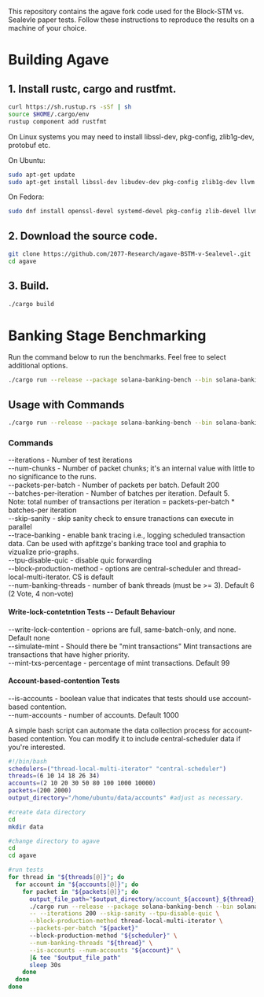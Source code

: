 This repository contains the agave fork code used for the Block-STM vs. Sealevle paper tests. Follow these instructions to reproduce the results on a machine of your choice.

# Building Agave

## **1. Install rustc, cargo and rustfmt.**

```bash
curl https://sh.rustup.rs -sSf | sh
source $HOME/.cargo/env
rustup component add rustfmt
```
On Linux systems you may need to install libssl-dev, pkg-config, zlib1g-dev, protobuf etc.

On Ubuntu:
```bash
sudo apt-get update
sudo apt-get install libssl-dev libudev-dev pkg-config zlib1g-dev llvm clang cmake make libprotobuf-dev protobuf-compiler
```

On Fedora:
```bash
sudo dnf install openssl-devel systemd-devel pkg-config zlib-devel llvm clang cmake make protobuf-devel protobuf-compiler perl-core
```

## **2. Download the source code.**

```bash
git clone https://github.com/2077-Research/agave-BSTM-v-Sealevel-.git
cd agave
```

## **3. Build.**

```bash
./cargo build
```

# Banking Stage Benchmarking

Run the command below to run the benchmarks. Feel free to select additional options.

```bash
./cargo run --release --package solana-banking-bench --bin solana-banking-bench
```

## Usage with Commands

```bash
./cargo run --release --package solana-banking-bench --bin solana-banking-bench -- --command(s)
```

### Commands
--iterations <value> - Number of test iterations \
--num-chunks <value> - Number of packet chunks; it's an internal value with little to no significance to the runs. \
--packets-per-batch <value> - Number of packets per batch. Default 200 \
--batches-per-iteration <value> - Number of batches per iteration. Default 5. \
  Note: total number of transactions per iteration = packets-per-batch * batches-per iteration \
--skip-sanity - skip sanity check to ensure tranactions can execute in parallel \
--trace-banking - enable bank tracing i.e., logging scheduled transaction data. Can be used with apfitzge's banking trace tool and graphia to vizualize prio-graphs. \
--tpu-disable-quic - disable quic forwarding \
--block-production-method - options are central-scheduler and thread-local-multi-iterator. CS is default \
--num-banking-threads <value> - number of bank threads (must be >= 3). Default 6 (2 Vote, 4 non-vote)  

#### Write-lock-contetntion Tests -- Default Behaviour
--write-lock-contention <value> - oprions are full, same-batch-only, and none. Default none \
--simulate-mint - Should there be "mint transactions" Mint transactions are transactions that have higher priority. \
--mint-txs-percentage <value> - percentage of mint transactions. Default 99  

#### Account-based-contention Tests
--is-accounts - boolean value that indicates that tests should use account-based contention. \
--num-accounts <value> - number of accounts. Default 1000  

A simple bash script can automate the data collection process for account-based contention. You can modify it to include central-scheduler data if you're interested.

```bash
#!/bin/bash
schedulers=("thread-local-multi-iterator" "central-scheduler")
threads=(6 10 14 18 26 34)
accounts=(2 10 20 30 50 80 100 1000 10000)
packets=(200 2000)
output_directory="/home/ubuntu/data/accounts" #adjust as necessary.

#create data directory
cd
mkdir data

#change directory to agave
cd
cd agave

#run tests
for thread in "${threads[@]}"; do
  for account in "${accounts[@]}"; do
    for packet in "${packets[@]}"; do
      output_file_path="$output_directory/account_${account}_${thread}_${packet}.txt"
      ./cargo run --release --package solana-banking-bench --bin solana-banking-bench \
      -- --iterations 200 --skip-sanity --tpu-disable-quic \
      --block-production-method thread-local-multi-iterator \
      --packets-per-batch "${packet}"
      --block-production-method "${scheduler}" \
      --num-banking-threads "${thread}" \
      --is-accounts --num-accounts "${account}" \
      |& tee "$output_file_path"
      sleep 30s
    done
  done
done
```
